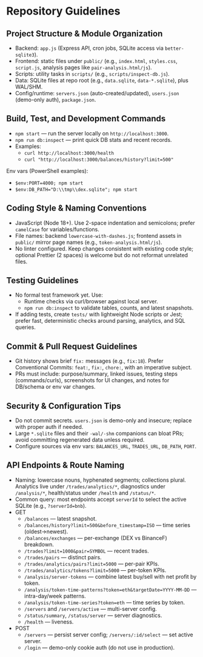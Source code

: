 # Repository Guidelines

## Project Structure & Module Organization
- Backend: `app.js` (Express API, cron jobs, SQLite access via `better-sqlite3`).
- Frontend: static files under `public/` (e.g., `index.html`, `styles.css`, `script.js`, analysis pages like `pair-analysis.html/js`).
- Scripts: utility tasks in `scripts/` (e.g., `scripts/inspect-db.js`).
- Data: SQLite files at repo root (e.g., `data.sqlite`, `data-*.sqlite`), plus WAL/SHM.
- Config/runtime: `servers.json` (auto-created/updated), `users.json` (demo-only auth), `package.json`.

## Build, Test, and Development Commands
- `npm start` — run the server locally on `http://localhost:3000`.
- `npm run db:inspect` — print quick DB stats and recent records.
- Examples:
  - `curl http://localhost:3000/health`
  - `curl "http://localhost:3000/balances/history?limit=500"`

Env vars (PowerShell examples):
- `$env:PORT=4000; npm start`
- `$env:DB_PATH="D:\\tmp\\dex.sqlite"; npm start`

## Coding Style & Naming Conventions
- JavaScript (Node 18+). Use 2-space indentation and semicolons; prefer `camelCase` for variables/functions.
- File names: backend `lowercase-with-dashes.js`; frontend assets in `public/` mirror page names (e.g., `token-analysis.html/js`).
- No linter configured. Keep changes consistent with existing code style; optional Prettier (2 spaces) is welcome but do not reformat unrelated files.

## Testing Guidelines
- No formal test framework yet. Use:
  - Runtime checks via curl/browser against local server.
  - `npm run db:inspect` to validate tables, counts, and latest snapshots.
- If adding tests, create `tests/` with lightweight Node scripts or Jest; prefer fast, deterministic checks around parsing, analytics, and SQL queries.

## Commit & Pull Request Guidelines
- Git history shows brief `fix:` messages (e.g., `fix:18`). Prefer Conventional Commits: `feat:`, `fix:`, `chore:`, with an imperative subject.
- PRs must include: purpose/summary, linked issues, testing steps (commands/curls), screenshots for UI changes, and notes for DB/schema or env var changes.

## Security & Configuration Tips
- Do not commit secrets. `users.json` is demo-only and insecure; replace with proper auth if needed.
- Large `*.sqlite` files and their `-wal/-shm` companions can bloat PRs; avoid committing regenerated data unless required.
- Configure sources via env vars: `BALANCES_URL`, `TRADES_URL`, `DB_PATH`, `PORT`.

## API Endpoints & Route Naming
- Naming: lowercase nouns, hyphenated segments; collections plural. Analytics live under `/trades/analytics/*`, diagnostics under `/analysis/*`, health/status under `/health` and `/status/*`.
- Common query: most endpoints accept `serverId` to select the active SQLite (e.g., `?serverId=bnb`).
- GET
  - `/balances` — latest snapshot.
  - `/balances/history?limit=500&before_timestamp=ISO` — time series (oldest→newest).
  - `/balances/exchanges` — per-exchange (DEX vs BinanceF) breakdown.
  - `/trades?limit=1000&pair=SYMBOL` — recent trades.
  - `/trades/pairs` — distinct pairs.
  - `/trades/analytics/pairs?limit=5000` — per-pair KPIs.
  - `/trades/analytics/tokens?limit=5000` — per-token KPIs.
  - `/analysis/server-tokens` — combine latest buy/sell with net profit by token.
  - `/analysis/token-time-patterns?token=eth&targetDate=YYYY-MM-DD` — intra-day/week patterns.
  - `/analysis/token-time-series?token=eth` — time series by token.
  - `/servers` and `/servers/active` — multi-server config.
  - `/status/summary`, `/status/server` — server diagnostics.
  - `/health` — liveness.
- POST
  - `/servers` — persist server config; `/servers/:id/select` — set active server.
  - `/login` — demo-only cookie auth (do not use in production).
